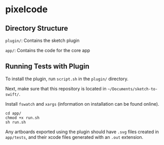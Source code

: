 # pixelcode

## Directory Structure

`plugin/`: Contains the sketch plugin

`app/`: Contains the code for the core app

## Running Tests with Plugin

To install the plugin, run `script.sh` in the `plugin/` directory.

Next, make sure that this repository is located in `~/Documents/sketch-to-swift/`.

Install `fswatch` and `xargs` (information on installation can be found online).

```
cd app/
chmod +x run.sh
sh run.sh
```

Any artboards exported using the plugin should have `.svg` files created in `app/tests`, and their xcode files generated with an `.out` extension.
